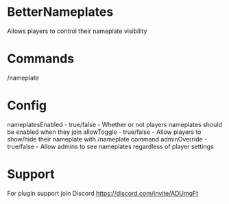 # BetterNameplates
 Allows players to control their nameplate visibility

# Commands
/nameplate

# Config
nameplatesEnabled - true/false - Whether or not players nameplates should be enabled when they join
allowToggle - true/false - Allow players to show/hide their nameplate with /nameplate command 
adminOverride - true/false - Allow admins to see nameplates regardless of player settings
 
 # Support
For plugin support join Discord https://discord.com/invite/ADUmgFt
